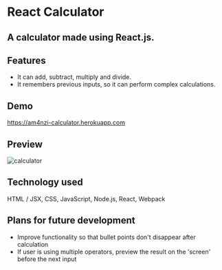 # React Calculator

A calculator made using React.js. 
---

## Features

-   It can add, subtract, multiply and divide.
-   It remembers previous inputs, so it can perform complex calculations.

## Demo

https://am4nzi-calculator.herokuapp.com

## Preview

![calculator](https://user-images.githubusercontent.com/45455994/68073706-25efc080-fd93-11e9-9aa6-00546908dcb1.png)


## Technology used

HTML / JSX, CSS, JavaScript, Node.js, React, Webpack

## Plans for future development

-   Improve functionality so that bullet points don't disappear after calculation
-   If user is using multiple operators, preview the result on the 'screen' before the next input

